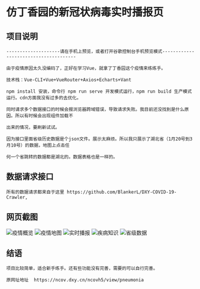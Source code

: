 # 仿丁香园的新冠状病毒实时播报页

## 项目说明
```
--------------------请在手机上预览，或者打开谷歌控制台手机预览模式--------------------------------------

由于疫情原因太久没编码了，正好在学习Vue，就拿了丁香园这个疫情来练练手。

技术栈：Vue-CLI+Vue+VueRouter+Axios+Echarts+Vant

npm install 安装，命令行 npm run serve 开发模式运行，npm run build 生产模式运行。cdn方面我没有过多的去优化。

同时请求多个数据接口的时候会报浏览器跨域错误，导致请求失败。我目前还没找到是什么原因。所以有时候会出现组件加载不

出来的情况，要刷新试试。

因为接口里面省级历史数据是个json文件。展示太麻烦。所以我只展示了湖北省（1月20号到3月10号）的数据，地图上点击任

何一个省跳转的数据都是湖北的。数据表格也是一样的。
```

## 数据请求接口
```
所有的数据请求都来自于这里 https://github.com/BlankerL/DXY-COVID-19-Crawler,
```
## 网页截图

![疫情概览](https://gitee.com/ThxMay/Virus/blob/master/img/IMG_2029.PNG)
![疫情地图](https://gitee.com/ThxMay/Virus/blob/master/img/IMG_2030.PNG)
![实时播报](https://gitee.com/ThxMay/Virus/blob/master/img/IMG_2032.PNG)
![疾病知识](https://gitee.com/ThxMay/Virus/blob/master/img/IMG_2033.PNG)
![省级数据](https://gitee.com/ThxMay/Virus/blob/master/img/IMG_2034.PNG)
## 结语
```
项目比较简单，适合新手练手。还有些功能没有完善，需要的可以自行完善。

原网址地址  https://ncov.dxy.cn/ncovh5/view/pneumonia
```